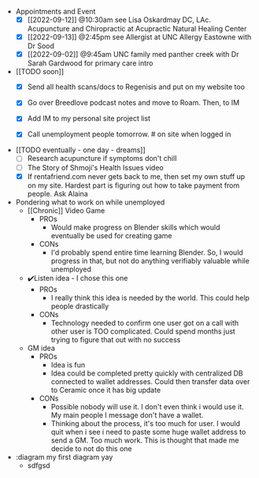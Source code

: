   * Appointments and Event
    * [x] [[2022-09-12]] @10:30am see Lisa Oskardmay DC, LAc. Acupuncture and Chiropractic at Acupractic Natural Healing Center
    * [x] [[2022-09-13]] @2:45pm see Allergist at UNC Allergy Eastowne with Dr Sood
    * [x] [[2022-09-02]] @9:45am UNC family med panther creek with Dr Sarah Gardwood for primary care intro
  * [[TODO soon]]
    * [x] Send all health scans/docs to Regenisis and put on my website too
    * [x] Go over Breedlove podcast notes and move to Roam. Then, to IM

    * [x] Add IM to my personal site project list
    * [x] Call unemployment people tomorrow. # on site when logged in

  * [[TODO eventually - one day - dreams]]
    * [ ] Research acupuncture if symptoms don't chill
    * [ ] The Story of Shmoji's Health Issues video
    * [x] If rentafriend.com never gets back to me, then set my own stuff up on my site. Hardest part is figuring out how to take payment from people. Ask Alaina

  * Pondering what to work on while unemployed
    * [[Chronic]] Video Game
      * PROs
        * Would make progress on Blender skills which would eventually be used for creating game
      * CONs
        * I'd probably spend entire time learning Blender. So, I would progress in that, but not do anything verifiably valuable while unemployed
    * ✔️Listen idea - I chose this one
      * PROs
        * I really think this idea is needed by the world. This could help people drastically
      * CONs
        * Technology needed to confirm one user got on a call with other user is TOO complicated. Could spend months just trying to figure that out with no success
    * GM idea
      * PROs
        * Idea is fun
        * Idea could be completed pretty quickly with centralized DB connected to wallet addresses. Could then transfer data over to Ceramic once it has big update
      * CONs
        * Possible nobody will use it. I don't even think i would use it. My main people I message don't have a wallet.
        * Thinking about the process, it's too much for user. I would quit when i see i need to paste some huge wallet address to send a GM. Too much work. This is thought that made me decide to not do this one
  * :diagram my first diagram yay
    * sdfgsd